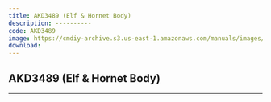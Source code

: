 ```yaml
---
title: AKD3489 (Elf & Hornet Body)
description: ----------
code: AKD3489
image: https://cmdiy-archive.s3.us-east-1.amazonaws.com/manuals/images/AKD3489.png
download:
---
```


<!-- Content of the page -->

## AKD3489 (Elf & Hornet Body)

----------

